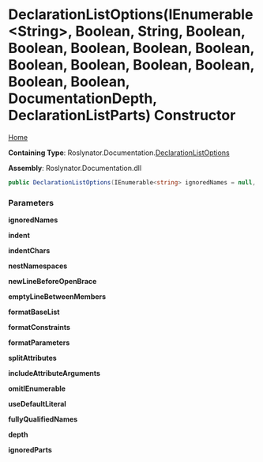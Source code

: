 <a name="_top"></a>

# DeclarationListOptions\(IEnumerable\<String>, Boolean, String, Boolean, Boolean, Boolean, Boolean, Boolean, Boolean, Boolean, Boolean, Boolean, Boolean, Boolean, DocumentationDepth, DeclarationListParts\) Constructor

[Home](../../../../README.md#_top)

**Containing Type**: Roslynator\.Documentation\.[DeclarationListOptions](../README.md#_top)

**Assembly**: Roslynator\.Documentation\.dll

```csharp
public DeclarationListOptions(IEnumerable<string> ignoredNames = null, bool indent = true, string indentChars = "    ", bool nestNamespaces = false, bool newLineBeforeOpenBrace = true, bool emptyLineBetweenMembers = false, bool formatBaseList = false, bool formatConstraints = false, bool formatParameters = false, bool splitAttributes = true, bool includeAttributeArguments = true, bool omitIEnumerable = true, bool useDefaultLiteral = true, bool fullyQualifiedNames = false, DocumentationDepth depth = Member, DeclarationListParts ignoredParts = None)
```

### Parameters

**ignoredNames**

**indent**

**indentChars**

**nestNamespaces**

**newLineBeforeOpenBrace**

**emptyLineBetweenMembers**

**formatBaseList**

**formatConstraints**

**formatParameters**

**splitAttributes**

**includeAttributeArguments**

**omitIEnumerable**

**useDefaultLiteral**

**fullyQualifiedNames**

**depth**

**ignoredParts**